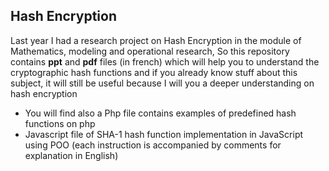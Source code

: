 ## Hash Encryption

Last year I had a research project on Hash Encryption in the module of Mathematics, modeling and operational research, So this repository contains **ppt** and **pdf** files (in french) which will help you to understand the cryptographic hash functions and if you already know stuff about this subject, it will still be useful because I will you a deeper understanding on hash encryption

- You will find also a Php file contains examples of predefined hash functions on php
- Javascript file of SHA-1 hash function implementation in JavaScript using POO (each instruction is accompanied by comments for explanation in English)
